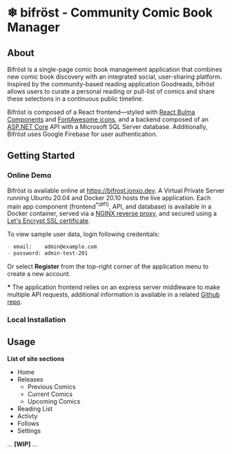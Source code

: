 # ❄ bifröst - Community Comic Book Manager
## About

Bifröst is a single-page comic book management application that combines new comic book discovery with an integrated social, user-sharing platform. Inspired by the community-based reading application Goodreads, bifröst allows users to curate a personal reading or pull-list of comics and share these selections in a continuous public timeline.

Bifröst is composed of a React frontend—styled with [React Bulma Components](https://github.com/couds/react-bulma-components) and [FontAwesome icons](https://www.npmjs.com/package/@fortawesome/react-fontawesome), and a backend composed of an [ASP.NET Core](https://docs.microsoft.com/en-us/aspnet/core/?view=aspnetcore-5.0) API with a Microsoft SQL Server database. Additionally, Bifröst uses Google Firebase for user authentication.

## Getting Started

### Online Demo

Bifröst is available online at https://bifrost.jonxo.dev. A Virtual Private Server running Ubuntu 20.04 and Docker 20.10 hosts the live application. Each main app component (frontend<sup>*(#f1)</sup>, API, and database) is available in a Docker container, served via a [NGINX reverse proxy](https://docs.nginx.com/nginx/admin-guide/web-server/reverse-proxy/), and secured using a [Let's Encrypt SSL certificate](https://certbot.eff.org/).

To view sample user data, login following credentials:
```md
- email:    admin@example.com
- password: admin-test-201
```
Or select **Register** from the top-right corner of the application menu to create a new account.

<b id="f1">__*__</b> The application frontend relies on an express server middleware to make multiple API requests, additional information is available in a related [Github repo](https://github.com/jon-xo/bifrost-proxy).

### Local Installation

## Usage

**List of site sections**

- Home
- Releases
    - Previous Comics
    - Current Comics
    - Upcoming Comics
- Reading List
- Activty
- Follows
- Settings



... **[WIP]** ...